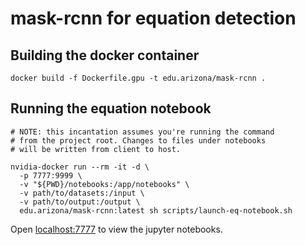 # mask-rcnn for equation detection


## Building the docker container

```
docker build -f Dockerfile.gpu -t edu.arizona/mask-rcnn .
```

## Running the equation notebook

```
# NOTE: this incantation assumes you're running the command 
# from the project root. Changes to files under notebooks 
# will be written from client to host.

nvidia-docker run --rm -it -d \
  -p 7777:9999 \
  -v "${PWD}/notebooks:/app/notebooks" \
  -v path/to/datasets:/input \
  -v path/to/output:/output \
  edu.arizona/mask-rcnn:latest sh scripts/launch-eq-notebook.sh
```
Open [localhost:7777](http://localhost:7777) to view the jupyter notebooks.
